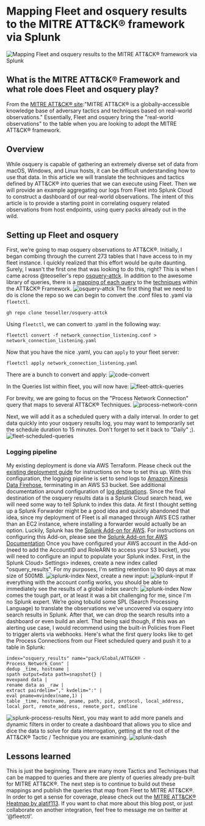 # Mapping Fleet and osquery results to the MITRE ATT&CK® framework via Splunk

![Mapping Fleet and osquery results to the MITRE ATT&CK® framework via Splunk](../website/assets/images/articles/mapping-fleet-and-osquery-results-to-the-mitre-attck-framework-via-splunk-1600x900@2x.png)

## What is the MITRE ATT&CK® Framework and what role does Fleet and osquery play?
From the [MITRE ATT&CK® site](https://attack.mitre.org):"MITRE ATT&CK® is a globally-accessible 
knowledge base of adversary tactics and techniques based on real-world observations." Essentially, Fleet and osquery bring the "real-world observations" to the table when you are looking to adopt the MITRE ATT&CK® framework. 

## Overview
While osquery is capable of gathering an extremely diverse set of data from macOS, Windows, and Linux hosts, it can be difficult understanding how to use that data. In this article we will translate the techniques and tactics defined by ATT&CK® into queries that we can execute using Fleet. Then we  will provide an example aggregating our logs from Fleet into Splunk Cloud to construct a dashboard of our real-world observations. The intent of this article is to provide a starting point in correlating osquery related observations from host endpoints, using query packs already out in the wild. 


## Setting up Fleet and osquery
First, we’re going to map osquery observations to ATT&CK®. Initially, I began combing through the current 273 tables that I have access to in my fleet instance. I quickly realized that this effort would be quite daunting. Surely, I wasn't the first one that was looking to do this, right? This is when I came across @teoseller's repo
[osquery-attck](https://github.com/teoseller/osquery-attck). In addition to the awesome library of
queries, there is a [mapping of each query](https://github.com/teoseller/osquery-attck#attck-mapping) to the
[techniques](https://attack.mitre.org/techniques/enterprise/) within the ATT&CK® Framework. 
![osquery-attck](../website/assets/images/articles/mapping-fleet-and-osquery-results-to-the-mitre-attck-framework-via-splunk-osquery-attck-255x75@2x.jpeg)
The first thing that we need to do is clone the repo so we can begin to convert the .conf files to
.yaml via `fleetctl`.
```
gh repo clone teoseller/osquery-attck
```
Using `fleetctl`, we can convert to .yaml in the following way:
```
fleetctl convert -f network_connection_listening.conf > network_connection_listening.yaml
```
Now that you have the nice .yaml, you can `apply` to your fleet server:
```
fleetctl apply network_connection_listening.yaml
```
There are a bunch to convert and apply:
![code-convert](../website/assets/images/articles/fleetctl-convert-apply.png)

In the Queries list within fleet, you will now have:
![fleet-attck-queries](../website/assets/images/articles/mapping-fleet-and-osquery-results-to-the-mitre-attck-framework-via-splunk-attck-queries-1780x923@2x.png)

For brevity, we are going to focus on the "Process Network Connection" query that maps to several
ATT&CK® Techniques.
![process-network-conn](../website/assets/images/articles/mapping-fleet-and-osquery-results-to-the-mitre-attck-framework-via-splunk-process-network-conn-1769x922@2x.png)

Next, we will add it as a scheduled query with a daily interval. In order to get data quickly into
your osquery results log, you may want to temporarily set the schedule duration to 15 minutes. Don't
forget to set it back to "Daily" ;).
![fleet-scheduled-queries](../website/assets/images/articles/mapping-fleet-and-osquery-results-to-the-mitre-attck-framework-via-splunk-fleet-scheduled-queries-1788x728@2x.png)

### Logging pipeline
My existing deployment is done via AWS Terraform. Please check out the [existing deployment guide](https://fleetdm.com/deploy/deploying-fleet-on-aws-with-terraform) for instructions on how to set this up. With this configuration, the logging pipeline is set to send
logs to [Amazon Kinesis Data Firehose](https://fleetdm.com/docs/using-fleet/log-destinations#amazon-kinesis-data-firehose), terminating in an AWS S3 bucket. See additional documentation around configuration of [log destinations](https://fleetdm.com/docs/using-fleet/log-destinations).
Since the final destination of the osquery results data is a Splunk Cloud search head, we will need
some way to tell Splunk to index this data. At first I thought setting up a Splunk Forwarder might
be a good idea and quickly abandoned that idea, since my deployment of Fleet is all managed through
AWS ECS rather than an EC2 instance, where installing a forwarder would actually be an option.
Luckily, Splunk has the [Splunk Add-on for AWS](https://splunkbase.splunk.com/app/1876). For
instructions on configuring this Add-on, please see the [Splunk Add-on for AWS
Documentation](https://docs.splunk.com/Documentation/AddOns/released/AWS/Description)
Once you have configured your AWS account in the Add-on (need to add the AccountID and RoleARN to
access your S3 bucket), you will need to configure an input to populate your Splunk index. First, in
the Splunk Cloud> Settings> indexes, create a new index called "osquery_results". For my purposes,
I'm setting retention to 90 days at max size of 500MB.
![splunk-index](../website/assets/images/articles/mapping-fleet-and-osquery-results-to-the-mitre-attck-framework-via-splunk-splunk-index-802x314@2x.png)
Next, create a new input:
![splunk-input](../website/assets/images/articles/mapping-fleet-and-osquery-results-to-the-mitre-attck-framework-via-splunk-S3-input-1716x889@2x.png)
If everything with the account config works, you should be able to immediately see the results of a
global index search:
![splunk-index](../website/assets/images/articles/mapping-fleet-and-osquery-results-to-the-mitre-attck-framework-via-splunk-global-index-results-1775x915@2x.png)
Now comes the tough part, or at least it was a bit challenging for me, since I'm no Splunk expert. We’re going tobuild some SPL (Search Processing Language) to translate the observations we've uncovered via osquery into search results in Splunk. After that, we can drop the search results into a dashboard or even build an alert. That being said though, if this was an alerting use case, I would recommend using the built-in Policies from Fleet to trigger alerts via webhooks. Here's what the first query looks like to get the Process Connections from our Fleet scheduled query and push it to a table in Splunk:
```
index="osquery_results" name="pack/Global/ATT&CK® - Process_Network_Conn" | 
dedup _time, hostname | 
spath output=data path=snapshot{} | 
mvexpand data | 
rename data as _raw | 
extract pairdelim="," kvdelim=":" | 
eval pname=mvindex(name,1) | 
table _time, hostname, pname, path, pid, protocol, local_address, local_port, remote_address, remote_port, cmdline
```
![splunk-process-results](../website/assets/images/articles/mapping-fleet-and-osquery-results-to-the-mitre-attck-framework-via-splunk-splunk-process-results-1776x916@2x.png)
Next, you may want to add more panels and dynamic filters in order to create a dashboard that allows
you to slice and dice the data to solve for data interrogation, getting at the root of the ATT&CK®
Tactic / Technique you are examining.
![splunk-dash](../website/assets/images/articles/mapping-fleet-and-osquery-results-to-the-mitre-attck-framework-via-splunk-splunk-base-dashboard-1771x830@2x.png)



## Lessons learned
This is just the beginning. There are many more Tactics and Techniques that can be mapped to queries and there are plenty of queries already pre-built for MITRE ATT&CK®. The next step is to continue to build out these mappings and publish the queries that map from Fleet to MITRE ATT&CK®. 
In order to get a sense for coverage, please check out the [MITRE ATT&CK® Heatmap by
alatif113](https://github.com/alatif113/mitre_attck_heatmap).
If you want to chat more about this blog post, or just collaborate on another integration, feel free to message me on twitter at ‘@fleetctl’.

<meta name="category" value="security">
<meta name="authorFullName" value="Dave Herder">
<meta name="authorGitHubUsername" value="dherder">
<meta name="publishedOn" value="2023-01-30">
<meta name="articleTitle" value="Mapping Fleet and osquery results to the MITRE ATT&CK® framework via Splunk">
<meta name="articleImageUrl" value="../website/assets/images/articles/mapping-fleet-and-osquery-results-to-the-mitre-attck-framework-via-splunk-1600x900@2x.png">

